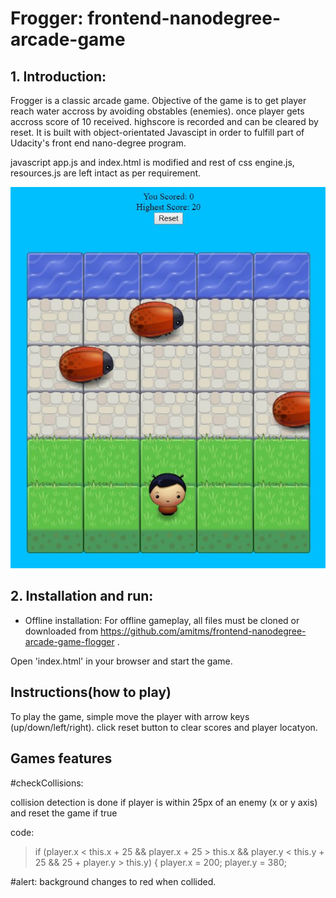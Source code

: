Frogger: frontend-nanodegree-arcade-game 
==================================================================================

## 1. Introduction:

Frogger is a classic arcade game. Objective of the game is to get player reach water accross by avoiding obstables (enemies). once player gets accross score of 10 received. highscore is recorded and can be cleared by reset. It is built with object-orientated Javascipt in order to fulfill part of Udacity's front end nano-degree program.

javascript app.js and index.html is modified and rest of css engine.js, resources.js are left intact as per requirement.

[![demo](./images/preview.jpg)](http://amitms.github.io/frontend-nanodegree-arcade-game-flogger/)


## 2. Installation and run:

* Offline installation: 
For offline gameplay, all files must be cloned or downloaded from https://github.com/amitms/frontend-nanodegree-arcade-game-flogger .

Open 'index.html' in your browser and start the game.

## Instructions(how to play)
To play the game, simple move the player with arrow keys (up/down/left/right). click reset button to clear scores and player locatyon. 


## Games features 
#checkCollisions:

collision detection is done if player is within 25px of an enemy (x or y axis) and reset the game if true

code:
 >if (player.x < this.x + 25 &&
 >       player.x + 25 > this.x &&
 >       player.y < this.y + 25 &&
 >       25 + player.y > this.y) {
 >       player.x = 200;
 >       player.y = 380;

#alert:
background changes to red when collided.
